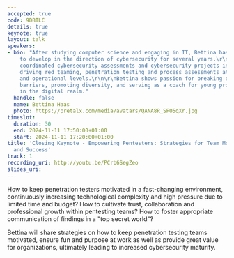 ```yaml
---
accepted: true
code: 9DBTLC
details: true
keynote: true
layout: talk
speakers:
- bio: "After studying computer science and engaging in IT, Bettina has continued
    to develop in the direction of cybersecurity for several years.\r\n\r\nShe has
    coordinated cybersecurity assessments and cybersecurity projects in a global organization,
    driving red teaming, penetration testing and process assessments at strategic
    and operational levels.\r\n\r\nBettina shows passion for breaking down gender
    barriers, promoting diversity, and serving as a coach for young professionals
    in the digital realm."
  handle: false
  name: Bettina Haas
  photo: https://pretalx.com/media/avatars/QANA8R_SFO5qXr.jpg
timeslot:
  duration: 30
  end: 2024-11-11 17:50:00+01:00
  start: 2024-11-11 17:20:00+01:00
title: 'Closing Keynote - Empowering Pentesters: Strategies for Team Motivation, Purpose
  and Success'
track: 1
recording_uri: http://youtu.be/PCrb6SegZeo
slides_uri:
---
```


How to keep penetration testers motivated in a fast-changing environment, continuously increasing technological complexity and high pressure due to limited time and budget? How to cultivate trust, collaboration and professional growth within pentesting teams? How to foster appropriate communication of findings in a "top secret world"?

Bettina will share strategies on how to keep penetration testing teams motivated, ensure fun and purpose at work as well as provide great value for organizations, ultimately leading to increased cybersecurity maturity.